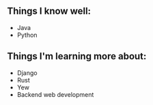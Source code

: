  ## Things I know well:
- Java
- Python

## Things I'm learning more about:
- Django
- Rust
- Yew
- Backend web development
